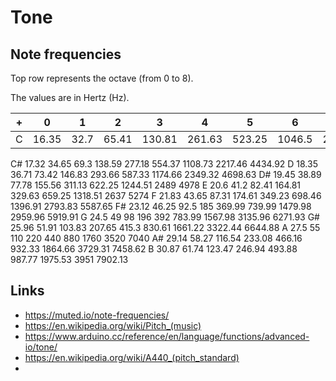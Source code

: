 # Tone


## Note frequencies

Top row represents the octave (from 0 to 8).

The values are in Hertz (Hz).

 +|    0|   1|    2|     3|     4|     5|     6|   7| 8
--|-----|----|-----|------|------|------|------|----|---
 C|16.35|32.7|65.41|130.81|261.63|523.25|1046.5|2093|4186

C#	17.32	34.65	69.3	138.59	277.18	554.37	1108.73	2217.46	4434.92
D	18.35	36.71	73.42	146.83	293.66	587.33	1174.66	2349.32	4698.63
D#	19.45	38.89	77.78	155.56	311.13	622.25	1244.51	2489	4978
E	20.6	41.2	82.41	164.81	329.63	659.25	1318.51	2637	5274
F	21.83	43.65	87.31	174.61	349.23	698.46	1396.91	2793.83	5587.65
F#	23.12	46.25	92.5	185	369.99	739.99	1479.98	2959.96	5919.91
G	24.5	49	98	196	392	783.99	1567.98	3135.96	6271.93
G#	25.96	51.91	103.83	207.65	415.3	830.61	1661.22	3322.44	6644.88
A	27.5	55	110	220	440	880	1760	3520	7040
A#	29.14	58.27	116.54	233.08	466.16	932.33	1864.66	3729.31	7458.62
B	30.87	61.74	123.47	246.94	493.88	987.77	1975.53	3951	7902.13

## Links

* https://muted.io/note-frequencies/
* https://en.wikipedia.org/wiki/Pitch_(music)
* https://www.arduino.cc/reference/en/language/functions/advanced-io/tone/
* https://en.wikipedia.org/wiki/A440_(pitch_standard)
* 
  